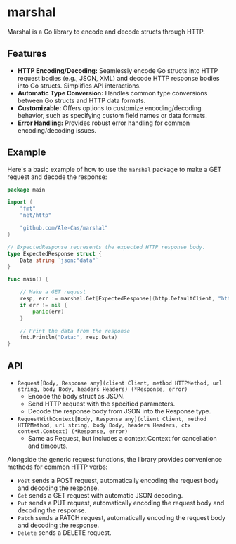 # marshal

Marshal is a Go library to encode and decode structs through HTTP.

## Features

*   **HTTP Encoding/Decoding:** Seamlessly encode Go structs into HTTP request bodies (e.g., JSON, XML) and decode HTTP response bodies into Go structs. Simplifies API interactions.
*   **Automatic Type Conversion:** Handles common type conversions between Go structs and HTTP data formats.
*   **Customizable:** Offers options to customize encoding/decoding behavior, such as specifying custom field names or data formats.
*   **Error Handling:** Provides robust error handling for common encoding/decoding issues.

## Example

Here's a basic example of how to use the `marshal` package to make a GET request and decode the response:

```go
package main

import (
    "fmt"
    "net/http"

    "github.com/Ale-Cas/marshal"
)

// ExpectedResponse represents the expected HTTP response body.
type ExpectedResponse struct {
    Data string `json:"data"`
}

func main() {

    // Make a GET request
    resp, err := marshal.Get[ExpectedResponse](http.DefaultClient, "https://example.com/api/data", nil)
    if err != nil {
        panic(err)
    }

    // Print the data from the response
    fmt.Println("Data:", resp.Data)
}
```

## API

- `Request[Body, Response any](client Client, method HTTPMethod, url string, body Body, headers Headers) (*Response, error)`
    - Encode the body struct as JSON.
    - Send HTTP request with the specified parameters.
    - Decode the response body from JSON into the Response type.
- `RequestWithContext[Body, Response any](client Client, method HTTPMethod, url string, body Body, headers Headers, ctx context.Context) (*Response, error)`
    - Same as Request, but includes a context.Context for cancellation and timeouts.

Alongside the generic request functions, the library provides convenience methods for common HTTP verbs:
- `Post` sends a POST request, automatically encoding the request body and decoding the response.
- `Get` sends a GET request with automatic JSON decoding.
- `Put` sends a PUT request, automatically encoding the request body and decoding the response.
- `Patch` sends a PATCH request, automatically encoding the request body and decoding the response.
- `Delete` sends a DELETE request.